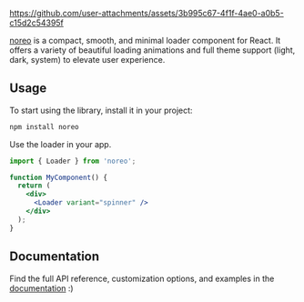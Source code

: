 https://github.com/user-attachments/assets/3b995c67-4f1f-4ae0-a0b5-c15d2c54395f

[noreo](https://noreo-loader.vercel.app) is a compact, smooth, and minimal loader component for React. It offers a variety of beautiful loading animations and full theme support (light, dark, system) to elevate user experience.

## Usage

To start using the library, install it in your project:

```bash
npm install noreo
```

Use the loader in your app.

```jsx
import { Loader } from 'noreo';

function MyComponent() {
  return (
    <div>
      <Loader variant="spinner" />
    </div>
  );
}
```

## Documentation
Find the full API reference, customization options, and examples in the [documentation](https://noreo-loader.vercel.app/docs/getting-started) :)
